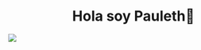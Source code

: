 <div align ="center">
  <h1 align=""center>Hola soy Pauleth👋</a></h1>
</div>
<div>
  <img src="https://i.pinimg.com/564x/f5/e8/02/f5e802ea88dd27dfc3eb5ba610b845bc.jpg" >
</div>
